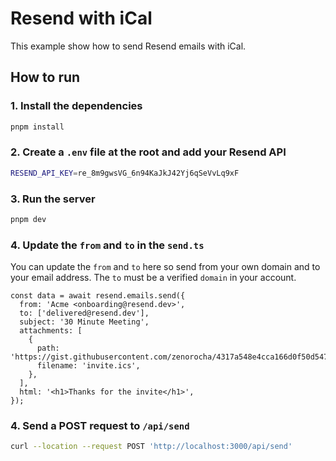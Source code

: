 # Resend with iCal

This example show how to send Resend emails with iCal.

## How to run

### 1. Install the dependencies

```bash
pnpm install
```

### 2. Create a `.env` file at the root and add your Resend API

```bash
RESEND_API_KEY=re_8m9gwsVG_6n94KaJkJ42Yj6qSeVvLq9xF
```

### 3. Run the server

```bash
pnpm dev
```

### 4. Update the `from` and `to` in the `send.ts`

You can update the `from` and `to` here so send from your own domain and to your email address. The `to` must be a verified `domain` in your account.

```tsx
const data = await resend.emails.send({
  from: 'Acme <onboarding@resend.dev>',
  to: ['delivered@resend.dev'],
  subject: '30 Minute Meeting',
  attachments: [
    {
      path: 'https://gist.githubusercontent.com/zenorocha/4317a548e4cca166d0f50d54733f3f03/raw/37edb0735ab07e663b794d348dd99d7e6c9575be/invite.ics',
      filename: 'invite.ics',
    },
  ],
  html: '<h1>Thanks for the invite</h1>',
});
```

### 4. Send a POST request to `/api/send`

```bash
curl --location --request POST 'http://localhost:3000/api/send'
```
